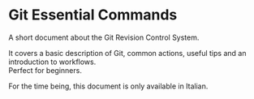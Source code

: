 
# Git Essential Commands

A short document about the Git Revision Control System.

It covers a basic description of Git, common actions, useful
tips and an introduction to workflows.<br/>Perfect for beginners.

For the time being, this document is only available in Italian.
